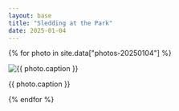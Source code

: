 ```yaml
---
layout: base
title: "Sledding at the Park"
date: 2025-01-04
---
```


{% for photo in site.data["photos-20250104"] %}
  <div>
    <img src="{{ site.baseurl }}/photos/{{ photo.file }}" alt="{{ photo.caption }}">
    <p>{{ photo.caption }}</p>
  </div>
{% endfor %}